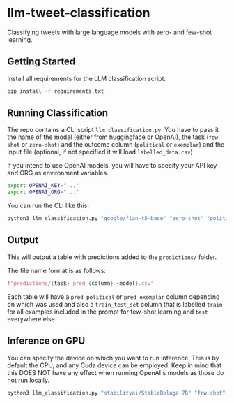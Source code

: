 # llm-tweet-classification
Classifying tweets with large language models with zero- and few-shot learning.

## Getting Started

Install all requirements for the LLM classification script.
```bash
pip install -r requirements.txt
```

## Running Classification
The repo contains a CLI script `llm_classification.py`.
You have to pass it the name of the model (either from huggingface or OpenAI),
the task (`few-shot` or `zero-shot`) and the outcome column (`political` or `exemplar`) and
the input file (optional, if not specified it will load `labelled_data.csv`)

If you intend to use OpenAI models, you will have to specify your API key and ORG as environment variables.

```bash
export OPENAI_KEY="..."
export OPENAI_ORG="..."
```

You can run the CLI like this:

```bash
python3 llm_classification.py "google/flan-t5-base" "zero-shot" "political" --in_file "labelled_data.csv"
```

## Output

This will output a table with predictions added to the `predictions/` folder.

The file name format is as follows:
```python
f"predictions/{task}_pred_{column}_{model}.csv"
```

Each table will have a `pred_political` or `pred_exemplar` column depending on which was used
and also a `train_test_set` column that is labelled `train` for all examples included in the prompt for few-shot
learning and `test` everywhere else.

## Inference on GPU
You can specify the device on which you want to run inference. This is by default the CPU, and any Cuda device can be employed.
Keep in mind that this DOES NOT have any effect when running OpenAI's models as those do not run locally.

```bash
python3 llm_classification.py "stabilityai/StableBeluga-7B" "few-shot" "exemplar" --device "cuda:0"
```
